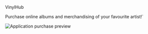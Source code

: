 VinylHub

Purchase online albums and merchandising of your favourite artist!`

![Application purchase preview](/src/assets/preview.gif.jpg)